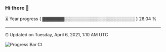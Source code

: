 ### Hi there 👋

⏳ Year progress { ▓▓▓▓▓▓▓░░░░░░░░░░░░░░░░░░░░░░░ } 26.04 %

---

⏰ Updated on Tuesday, April 6, 2021, 1:10 AM UTC

![Progress Bar CI](https://github.com/arthurbuhl/arthurbuhl/workflows/Progress%20Bar%20CI/badge.svg)
